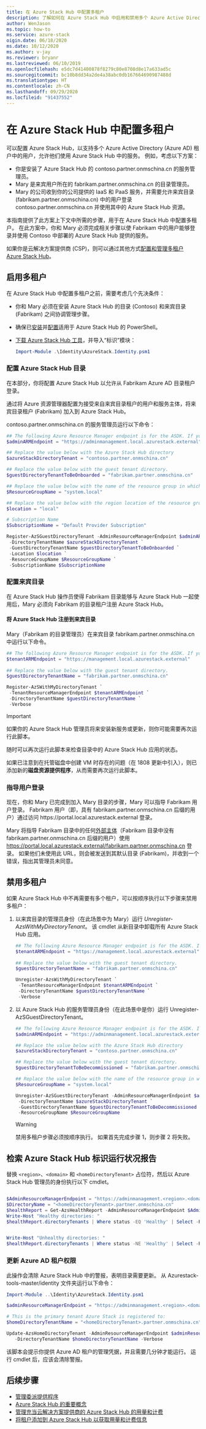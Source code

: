 ```yaml
---
title: 在 Azure Stack Hub 中配置多租户
description: 了解如何在 Azure Stack Hub 中启用和禁用多个 Azure Active Directory 租户。
author: WenJason
ms.topic: how-to
ms.service: azure-stack
oigin.date: 06/18/2020
ms.date: 10/12/2020
ms.author: v-jay
ms.reviewer: bryanr
ms.lastreviewed: 06/10/2019
ms.openlocfilehash: e5dc7d41400878f8279c80e8708d8e17a633ad5c
ms.sourcegitcommit: bc10b8dd34a2de4a38abc0db167664690987488d
ms.translationtype: HT
ms.contentlocale: zh-CN
ms.lasthandoff: 09/29/2020
ms.locfileid: "91437552"
---
```

# <a name="configure-multi-tenancy-in-azure-stack-hub"></a>在 Azure Stack Hub 中配置多租户

可以配置 Azure Stack Hub，以支持多个 Azure Active Directory (Azure AD) 租户中的用户，允许他们使用 Azure Stack Hub 中的服务。 例如，考虑以下方案：

- 你是安装了 Azure Stack Hub 的 contoso.partner.onmschina.cn 的服务管理员。
- Mary 是来宾用户所在的 fabrikam.partner.onmschina.cn 的目录管理员。 
- Mary 的公司收到你的公司提供的 IaaS 和 PaaS 服务，并需要允许来宾目录 (fabrikam.partner.onmschina.cn) 中的用户登录 contoso.partner.onmschina.cn 并使用其中的 Azure Stack Hub 资源。

本指南提供了此方案上下文中所需的步骤，用于在 Azure Stack Hub 中配置多租户。 在此方案中，你和 Mary 必须完成相关步骤以使 Fabrikam 中的用户能够登录并使用 Contoso 中部署的 Azure Stack Hub 提供的服务。

如果你是云解决方案提供商 (CSP)，则可以通过其他方式[配置和管理多租户 Azure Stack Hub](azure-stack-add-manage-billing-as-a-csp.md)。 

## <a name="enable-multi-tenancy"></a>启用多租户

在 Azure Stack Hub 中配置多租户之前，需要考虑几个先决条件：
  
 - 你和 Mary 必须在安装 Azure Stack Hub 的目录 (Contoso) 和来宾目录 (Fabrikam) 之间协调管理步骤。
 - 确保已[安装](azure-stack-powershell-install.md)并[配置](azure-stack-powershell-configure-admin.md)适用于 Azure Stack Hub 的 PowerShell。
 - [下载 Azure Stack Hub 工具](azure-stack-powershell-download.md)，并导入“标识”模块：

    ```powershell
    Import-Module .\Identity\AzureStack.Identity.psm1
    ```

### <a name="configure-azure-stack-hub-directory"></a>配置 Azure Stack Hub 目录

在本部分，你将配置 Azure Stack Hub 以允许从 Fabrikam Azure AD 目录租户登录。

通过将 Azure 资源管理器配置为接受来自来宾目录租户的用户和服务主体，将来宾目录租户 (Fabrikam) 加入到 Azure Stack Hub。

contoso.partner.onmschina.cn 的服务管理员运行以下命令：

```powershell  
## The following Azure Resource Manager endpoint is for the ASDK. If you're in a multinode environment, contact your operator or service provider to get the endpoint.
$adminARMEndpoint = "https://adminmanagement.local.azurestack.external"

## Replace the value below with the Azure Stack Hub directory
$azureStackDirectoryTenant = "contoso.partner.onmschina.cn"

## Replace the value below with the guest tenant directory. 
$guestDirectoryTenantToBeOnboarded = "fabrikam.partner.onmschina.cn"

## Replace the value below with the name of the resource group in which the directory tenant registration resource should be created (resource group must already exist).
$ResourceGroupName = "system.local"

## Replace the value below with the region location of the resource group.
$location = "local"

# Subscription Name
$SubscriptionName = "Default Provider Subscription"

Register-AzSGuestDirectoryTenant -AdminResourceManagerEndpoint $adminARMEndpoint `
 -DirectoryTenantName $azureStackDirectoryTenant `
 -GuestDirectoryTenantName $guestDirectoryTenantToBeOnboarded `
 -Location $location `
 -ResourceGroupName $ResourceGroupName `
 -SubscriptionName $SubscriptionName
```

### <a name="configure-guest-directory"></a>配置来宾目录

在 Azure Stack Hub 操作员使得 Fabrikam 目录能够与 Azure Stack Hub 一起使用后，Mary 必须向 Fabrikam 的目录租户注册 Azure Stack Hub。

#### <a name="register-azure-stack-hub-with-the-guest-directory"></a>将 Azure Stack Hub 注册到来宾目录

Mary（Fabrikam 的目录管理员）在来宾目录 fabrikam.partner.onmschina.cn 中运行以下命令。

```powershell
## The following Azure Resource Manager endpoint is for the ASDK. If you're in a multinode environment, contact your operator or service provider to get the endpoint.
$tenantARMEndpoint = "https://management.local.azurestack.external"
    
## Replace the value below with the guest tenant directory.
$guestDirectoryTenantName = "fabrikam.partner.onmschina.cn"

Register-AzSWithMyDirectoryTenant `
 -TenantResourceManagerEndpoint $tenantARMEndpoint `
 -DirectoryTenantName $guestDirectoryTenantName `
 -Verbose
```

> [!IMPORTANT]
> 如果你的 Azure Stack Hub 管理员将来安装新服务或更新，则你可能需要再次运行此脚本。
>
> 随时可以再次运行此脚本来检查目录中的 Azure Stack Hub 应用的状态。
>
> 如果已注意到在托管磁盘中创建 VM 时存在的问题（在 1808 更新中引入），则已添加新的**磁盘资源提供程序**，从而需要再次运行此脚本。

### <a name="direct-users-to-sign-in"></a>指导用户登录

现在，你和 Mary 已完成到加入 Mary 目录的步骤，Mary 可以指导 Fabrikam 用户登录。 Fabrikam 用户（即，具有 fabrikam.partner.onmschina.cn 后缀的用户）通过访问 https\://portal.local.azurestack.external 登录。

Mary 将指导 Fabrikam 目录中的任何[外部主体](/role-based-access-control/rbac-and-directory-admin-roles)（Fabrikam 目录中没有 fabrikam.partner.onmschina.cn 后缀的用户）使用 https://portal.local.azurestack.external/fabrikam.partner.onmschina.cn 登录。 如果他们未使用此 URL，则会被发送到其默认目录 (Fabrikam)，并收到一个错误，指出其管理员未同意。

## <a name="disable-multi-tenancy"></a>禁用多租户

如果 Azure Stack Hub 中不再需要有多个租户，可以按顺序执行以下步骤来禁用多租户：

1. 以来宾目录的管理员身份（在此场景中为 Mary）运行 *Unregister-AzsWithMyDirectoryTenant*。 该 cmdlet 从新目录中卸载所有 Azure Stack Hub 应用。

    ``` PowerShell
    ## The following Azure Resource Manager endpoint is for the ASDK. If you're in a multinode environment, contact your operator or service provider to get the endpoint.
    $tenantARMEndpoint = "https://management.local.azurestack.external"
        
    ## Replace the value below with the guest tenant directory.
    $guestDirectoryTenantName = "fabrikam.partner.onmschina.cn"
    
    Unregister-AzsWithMyDirectoryTenant `
     -TenantResourceManagerEndpoint $tenantARMEndpoint `
     -DirectoryTenantName $guestDirectoryTenantName `
     -Verbose 
    ```

2. 以 Azure Stack Hub 的服务管理员身份（在此场景中是你）运行 Unregister-AzSGuestDirectoryTenant。

    ``` PowerShell
    ## The following Azure Resource Manager endpoint is for the ASDK. If you're in a multinode environment, contact your operator or service provider to get the endpoint.
    $adminARMEndpoint = "https://adminmanagement.local.azurestack.external"
    
    ## Replace the value below with the Azure Stack Hub directory
    $azureStackDirectoryTenant = "contoso.partner.onmschina.cn"
    
    ## Replace the value below with the guest tenant directory. 
    $guestDirectoryTenantToBeDecommissioned = "fabrikam.partner.onmschina.cn"
    
    ## Replace the value below with the name of the resource group in which the directory tenant registration resource should be created (resource group must already exist).
    $ResourceGroupName = "system.local"
    
    Unregister-AzSGuestDirectoryTenant -AdminResourceManagerEndpoint $adminARMEndpoint `
     -DirectoryTenantName $azureStackDirectoryTenant `
     -GuestDirectoryTenantName $guestDirectoryTenantToBeDecommissioned `
     -ResourceGroupName $ResourceGroupName
    ```

    > [!WARNING]
    > 禁用多租户步骤必须按顺序执行。 如果首先完成步骤 1，则步骤 2 将失败。

## <a name="retrieve-azure-stack-hub-identity-health-report"></a>检索 Azure Stack Hub 标识运行状况报告 

替换 `<region>`、`<domain>` 和 `<homeDirectoryTenant>` 占位符，然后以 Azure Stack Hub 管理员的身份执行以下 cmdlet。

```powershell

$AdminResourceManagerEndpoint = "https://adminmanagement.<region>.<domain>"
$DirectoryName = "<homeDirectoryTenant>.partner.onmschina.cn"
$healthReport = Get-AzsHealthReport -AdminResourceManagerEndpoint $AdminResourceManagerEndpoint -DirectoryTenantName $DirectoryName
Write-Host "Healthy directories: "
$healthReport.directoryTenants | Where status -EQ 'Healthy' | Select -Property tenantName,tenantId,status | ft


Write-Host "Unhealthy directories: "
$healthReport.directoryTenants | Where status -NE 'Healthy' | Select -Property tenantName,tenantId,status | ft
```

### <a name="update-azure-ad-tenant-permissions"></a>更新 Azure AD 租户权限

此操作会清除 Azure Stack Hub 中的警报，表明目录需要更新。 从 Azurestack-tools-master/identity 文件夹运行以下命令：

```powershell
Import-Module ..\Identity\AzureStack.Identity.psm1

$adminResourceManagerEndpoint = "https://adminmanagement.<region>.<domain>"

# This is the primary tenant Azure Stack is registered to:
$homeDirectoryTenantName = "<homeDirectoryTenant>.partner.onmschina.cn"

Update-AzsHomeDirectoryTenant -AdminResourceManagerEndpoint $adminResourceManagerEndpoint `
   -DirectoryTenantName $homeDirectoryTenantName -Verbose
```

该脚本会提示你提供 Azure AD 租户的管理凭据，并且需要几分钟才能运行。 运行 cmdlet 后，应该会清除警报。

## <a name="next-steps"></a>后续步骤

- [管理委派提供程序](azure-stack-delegated-provider.md)
- [Azure Stack Hub 的重要概念](azure-stack-overview.md)
- [管理充当云解决方案提供商的 Azure Stack Hub 的用量和计费](azure-stack-add-manage-billing-as-a-csp.md)
- [将租户添加到 Azure Stack Hub 以获取用量和计费信息](azure-stack-csp-howto-register-tenants.md)
